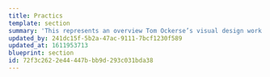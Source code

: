 ```yaml
---
title: Practics
template: section
summary: 'This represents an overview Tom Ockerse’s visual design work done, commissioned mostly to serve clients and audiences, from the period 1967 to current years.'
updated_by: 241dc15f-5b2a-47ac-9111-7bcf1230f589
updated_at: 1611953713
blueprint: section
id: 72f3c262-2e44-447b-bb9d-293c031bda38
---
```


